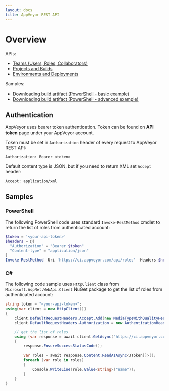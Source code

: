 ```yaml
---
layout: docs
title: AppVeyor REST API
---
```


# Overview

APIs:

* [Teams (Users, Roles, Collaborators)](/docs/api/team/)
* [Projects and Builds](/docs/api/projects-builds/)
* [Environments and Deployments](/docs/api/environments-deployments/)

Samples:

* [Downloading build artifact (PowerShell - basic example)](/docs/api/samples/download-artifacts-ps/)
* [Downloading build artifact (PowerShell - advanced example)](/docs/api/samples/download-artifacts-advanced-ps/)

## Authentication

AppVeyor uses bearer token authentication. Token can be found on **API token** page under your AppVeyor account.

Token must be set in `Authorization` header of every request to AppVeyor REST API:

    Authorization: Bearer <token>

Default content type is JSON, but if you need to return XML set `Accept` header:

    Accept: application/xml

## Samples

### PowerShell

The following PowerShell code uses standard `Invoke-RestMethod` cmdlet to return the list of roles from authenticated account:

```powershell
$token = '<your-api-token>'
$headers = @{
  "Authorization" = "Bearer $token"
  "Content-type" = "application/json"
}
Invoke-RestMethod -Uri 'https://ci.appveyor.com/api/roles' -Headers $headers -Method Get
```

<!-- markdownlint-disable MD003 MD022 -->
### C\#
<!-- markdownlint-enable MD003 MD022 -->

The following code sample uses `HttpClient` class from `Microsoft.AspNet.WebApi.Client` NuGet package to get the list of roles from authenticated account:

```csharp
string token = "<your-api-token>";
using(var client = new HttpClient())
{
    client.DefaultRequestHeaders.Accept.Add(new MediaTypeWithQualityHeaderValue("application/json"));
    client.DefaultRequestHeaders.Authorization = new AuthenticationHeaderValue("Bearer", token);

    // get the list of roles
    using (var response = await client.GetAsync("https://ci.appveyor.com/api/roles"))
    {
        response.EnsureSuccessStatusCode();

        var roles = await response.Content.ReadAsAsync<JToken[]>();
        foreach (var role in roles)
        {
            Console.WriteLine(role.Value<string>("name"));
        }
    }
}
```
